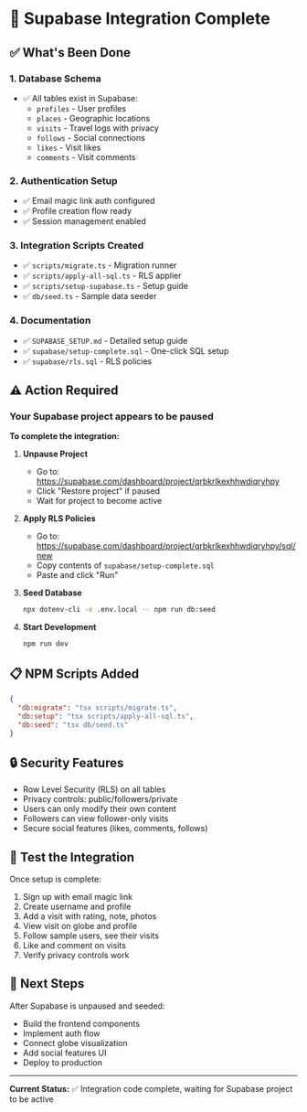 # 🎉 Supabase Integration Complete

## ✅ What's Been Done

### 1. Database Schema
- ✅ All tables exist in Supabase:
  - `profiles` - User profiles
  - `places` - Geographic locations
  - `visits` - Travel logs with privacy
  - `follows` - Social connections
  - `likes` - Visit likes
  - `comments` - Visit comments

### 2. Authentication Setup
- ✅ Email magic link auth configured
- ✅ Profile creation flow ready
- ✅ Session management enabled

### 3. Integration Scripts Created
- ✅ `scripts/migrate.ts` - Migration runner
- ✅ `scripts/apply-all-sql.ts` - RLS applier
- ✅ `scripts/setup-supabase.ts` - Setup guide
- ✅ `db/seed.ts` - Sample data seeder

### 4. Documentation
- ✅ `SUPABASE_SETUP.md` - Detailed setup guide
- ✅ `supabase/setup-complete.sql` - One-click SQL setup
- ✅ `supabase/rls.sql` - RLS policies

## ⚠️  Action Required

### Your Supabase project appears to be paused

**To complete the integration:**

1. **Unpause Project**
   - Go to: https://supabase.com/dashboard/project/qrbkrlkexhhwdiqryhpy
   - Click "Restore project" if paused
   - Wait for project to become active

2. **Apply RLS Policies**
   - Go to: https://supabase.com/dashboard/project/qrbkrlkexhhwdiqryhpy/sql/new
   - Copy contents of `supabase/setup-complete.sql`
   - Paste and click "Run"

3. **Seed Database**
   ```bash
   npx dotenv-cli -e .env.local -- npm run db:seed
   ```

4. **Start Development**
   ```bash
   npm run dev
   ```

## 📋 NPM Scripts Added

```json
{
  "db:migrate": "tsx scripts/migrate.ts",
  "db:setup": "tsx scripts/apply-all-sql.ts",
  "db:seed": "tsx db/seed.ts"
}
```

## 🔒 Security Features

- Row Level Security (RLS) on all tables
- Privacy controls: public/followers/private
- Users can only modify their own content
- Followers can view follower-only visits
- Secure social features (likes, comments, follows)

## 🧪 Test the Integration

Once setup is complete:

1. Sign up with email magic link
2. Create username and profile
3. Add a visit with rating, note, photos
4. View visit on globe and profile
5. Follow sample users, see their visits
6. Like and comment on visits
7. Verify privacy controls work

## 🎯 Next Steps

After Supabase is unpaused and seeded:
- Build the frontend components
- Implement auth flow
- Connect globe visualization
- Add social features UI
- Deploy to production

---

**Current Status:** ✅ Integration code complete, waiting for Supabase project to be active